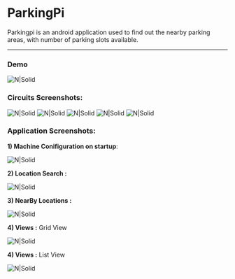 # ParkingPi
 Parkingpi is an android application used to find out the nearby parking areas, with number of parking slots available.

-----
### Demo

![N|Solid](https://raw.githubusercontent.com/ankireddy501/parkingpiapp/master/demo/images/platform/IMG_20170728_111953.jpg)


### Circuits Screenshots:
![N|Solid](https://raw.githubusercontent.com/ankireddy501/parkingpiapp/master/demo/images/circuit/hc-sr04-tut-3.JPG)
![N|Solid](https://raw.githubusercontent.com/ankireddy501/parkingpiapp/master/demo/images/circuit/hc-sr04-tut-4.JPG)
![N|Solid](https://raw.githubusercontent.com/ankireddy501/parkingpiapp/master/demo/images/circuit/hc-sr04-tut-7.JPG)
![N|Solid](https://raw.githubusercontent.com/ankireddy501/parkingpiapp/master/demo/images/circuit/hc-sr04-tut-8.JPG)
![N|Solid](https://raw.githubusercontent.com/ankireddy501/parkingpiapp/master/demo/images/circuit/parkingpi2_bb.png)



### Application Screenshots:
**1) Machine Conifiguration on startup**:

![N|Solid](https://raw.githubusercontent.com/ankireddy501/parkingpiapp/master/demo/images/app/ChangeVM.PNG)

**2) Location Search :** 

![N|Solid](https://raw.githubusercontent.com/ankireddy501/parkingpiapp/master/demo/images/app/MainPAge.PNG)

**3) NearBy Locations :**

![N|Solid](https://raw.githubusercontent.com/ankireddy501/parkingpiapp/master/demo/images/app/NearByLocations.PNG)

**4) Views :** Grid View 

![N|Solid](https://raw.githubusercontent.com/ankireddy501/parkingpiapp/master/demo/images/app/GridView.PNG)

**4) Views :** List View 

![N|Solid](https://raw.githubusercontent.com/ankireddy501/parkingpiapp/master/demo/images/app/ListView.PNG)

